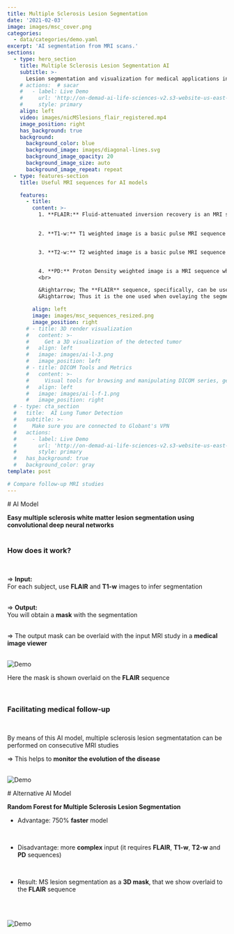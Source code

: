 ```yaml
---
title: Multiple Sclerosis Lesion Segmentation 
date: '2021-02-03'
image: images/msc_cover.png
categories:
  - data/categories/demo.yaml
excerpt: 'AI segmentation from MRI scans.'
sections:
  - type: hero_section
    title: Multiple Sclerosis Lesion Segmentation AI
    subtitle: >-
      Lesion segmentation and visualization for medical applications in MRI scans
    # actions:  # sacar
    #   - label: Live Demo
    #     url: 'http://on-demad-ai-life-sciences-v2.s3-website-us-east-1.amazonaws.com/'  # change
    #     style: primary
    align: left
    video: images/nicMSlesions_flair_registered.mp4  
    image_position: right
    has_background: true
    background:
      background_color: blue
      background_image: images/diagonal-lines.svg
      background_image_opacity: 20
      background_image_size: auto
      background_image_repeat: repeat
  - type: features-section
    title: Useful MRI sequences for AI models 

    features:
      - title: 
        content: >-
          1. **FLAIR:** Fluid-attenuated inversion recovery is an MRI sequence with an inversion recovery set to null fluids.
   

          2. **T1-w:** T1 weighted image is a basic pulse MRI sequence that depicts differences in signal based upon intrinsic T1 relaxation time of various tissues.


          3. **T2-w:** T2 weighted image is a basic pulse MRI sequence that depicts differences in signal based upon intrinsic T2 relaxation time of various tissues.


          4. **PD:** Proton Density weighted image is a MRI sequence where the tissues with the higher concentration or density of protons (hydrogen atoms) produce the strongest signals and appear the brightest on the image.
          <br>

          &Rightarrow; The **FLAIR** sequence, specifically, can be used in brain imaging to suppress cerebrospinal fluid (CSF) effects on the image,  being the most adequate to bring out the periventricular hyperintense lesions, such as **multiple sclerosis** plaques.\
          &Rightarrow; Thus it is the one used when ovelaying the segmentation of such lesions for **medical visualization**.

        align: left
        image: images/msc_sequences_resized.png   
        image_position: right 
      # - title: 3D render visualization
      #   content: >-
      #     Get a 3D visualization of the detected tumor
      #   align: left
      #   image: images/ai-l-3.png
      #   image_position: left
      # - title: DICOM Tools and Metrics
      #   content: >-
      #     Visual tools for browsing and manipulating DICOM series, get metrics and export images.
      #   align: left
      #   image: images/ai-l-f-1.png
      #   image_position: right
  # - type: cta_section
  #   title:  AI Lung Tumor Detection 
  #   subtitle: >-
  #     Make sure you are connected to Globant's VPN  
  #   actions:
  #     - label: Live Demo
  #       url: 'http://on-demad-ai-life-sciences-v2.s3-website-us-east-1.amazonaws.com/'
  #       style: primary
  #   has_background: true
  #   background_color: gray
template: post 

# Compare follow-up MRI studies
---
```

# AI Model
<br>

**Easy multiple sclerosis white matter lesion segmentation using convolutional deep neural networks**
<br>
<br>

### How does it work?
<br>

&Rightarrow; **Input:**  
For each subject, use **FLAIR** and **T1-w** images to infer segmentation 
<br>
<br>

&Rightarrow; **Output:** 
<br>
You will obtain a **mask** with the segmentation
<br>
<br>

&Rightarrow; The output mask can be overlaid with the input MRI study in a **medical image viewer**
<br>
<br>

![Demo](/images/FLAIR_segmentation_resized.png)
<!-- <img align = "center" src="/images/FLAIR_segmentation_resized.png"> -->

Here the mask is shown overlaid on the **FLAIR** sequence
<!-- &Rightarrow; This specific sequence can be used in brain imaging to suppress cerebrospinal fluid (CSF) effects on the image, so as to bring out the periventricular hyperintense lesions, such as multiple sclerosis plaques. -->
<br>

### Facilitating medical follow-up
<br>

By means of this AI model, multiple sclerosis lesion segmentatation can be performed on consecutive MRI studies 

&Rightarrow; This helps to **monitor the evolution of the disease**
<br>
<br>

![Demo](/images/nicMSlesions-flair-follow-up.gif)
<br>

# Alternative AI Model
<br>

**Random Forest for Multiple Sclerosis Lesion Segmentation**
<br>

- Advantage: 750% **faster** model
<br>

- Disadvantage: more **complex** input (it requires **FLAIR**, **T1-w**, **T2-w** and **PD** sequences)
<br>

- Result: MS lesion segmentation as a **3D mask**, that we show overlaid to the **FLAIR** sequence
<br>
<br>

![Demo](/images/uthmri-flair.gif)

<!-- <video data-autoplay loop playsinline>
  <source src="/images/nicMSlesions_flair_follow-up.mp4" type="video/mp4">
</video> -->
<!-- ![Demo](/images/nicMSlesions_flair_follow-up.mp4) -->

<!-- - A loading page will be presented

![Demo](/images/ai-l-d-4.png)

- It will take in optimal nework conditions around 2min (VPN dependent) for a 130MB transfer with the results.
- You will get the following result
![Demo](/images/ai-lu-d-5.png)


## The 3D view

- To work with the 3D focus on the yellow square 

![Demo](/images/ai-l-d-6.png)

- Click on sigle view, anotated in red, this will maximize the view
- You can hide the body layer by cliking on the eye icon anotated in blue.
- It will look like the following image

![Demo](/images/ai-l-d-7.png)

- To capure and export a image click on the screenshots option.
- Then capture active view
- You will get this view

![Demo](/images/ai-l-3.png)

## Metrics result

- On left menu click on "Results"
- Click on the arrow anotated in yellow to show the metrics

![Demo](/images/ai-l-d-8.png)

 -->
